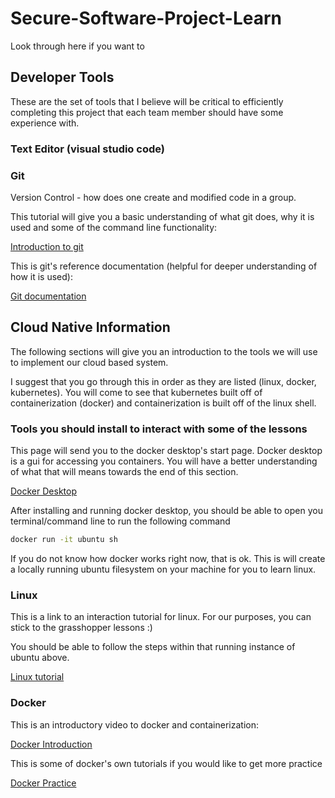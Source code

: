 # Secure-Software-Project-Learn
Look through here if you want to 

## Developer Tools

These are the set of tools that I believe will be critical to efficiently completing this project that each team member should have some experience with.

### Text Editor (visual studio code)



### Git
Version Control - how does one create and modified code in a group.

This tutorial will give you a basic understanding of what git does, why it is used and some of the command line functionality:

[Introduction to git][git_intro_link]

This is git's reference documentation (helpful for deeper understanding of how it is used):

[Git documentation][git_documentation]

## Cloud Native Information

The following sections will give you an introduction to the tools we will use to implement our cloud based system. 

I suggest that you go through this in order as they are listed (linux, docker, kubernetes). You will come to see that kubernetes built off of containerization (docker) and containerization is built off of the linux shell.

### Tools you should install to interact with some of the lessons

This page will send you to the docker desktop's start page. Docker desktop is a gui for accessing you containers. You will have a better understanding of what that will means towards the end of this section.

[Docker Desktop][docker_desktop]

After installing and running docker desktop, you should be able to open you terminal/command line to run the following command

```bash
docker run -it ubuntu sh
```

If you do not know how docker works right now, that is ok. This is will create a locally running ubuntu filesystem on your machine for you to learn linux. 

### Linux
This is a link to an interaction tutorial for linux. For our purposes, you can stick to the grasshopper lessons :)

You should be able to follow the steps within that running instance of ubuntu above.

[Linux tutorial][linux_tutorial]

### Docker

This is an introductory video to docker and containerization:

[Docker Introduction][docker_introduction]

This is some of docker's own tutorials if you would like to get more practice

[Docker Practice][docker_practice]

[git_intro_link]: https://www.freecodecamp.org/news/what-is-git-and-how-to-use-it-c341b049ae61/
[git_documentation]: https://git-scm.com/docs
[linux_tutorial]: https://linuxjourney.com/
[docker_introduction]: https://www.youtube.com/results?search_query=Docker%20containerization%20explained
[docker_desktop]: [https://docs.docker.com/desktop/]
[docker_practice]: https://docs.docker.com/get-started/introduction/
